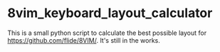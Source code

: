 # 8vim_keyboard_layout_calculator

This is a small python script to calculate the best possible layout for https://github.com/flide/8VIM/. It's still in the works.
